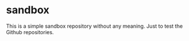 # sandbox
This is a simple sandbox repository without any meaning. Just to test the Github repositories.
